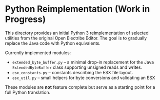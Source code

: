 # Python Reimplementation (Work in Progress)

This directory provides an initial Python 3 reimplementation of selected
utilities from the original Open Electribe Editor.  The goal is to gradually
replace the Java code with Python equivalents.

Currently implemented modules:

- `extended_byte_buffer.py` &ndash; a minimal drop-in replacement for the Java
  `ExtendedByteBuffer` class supporting unsigned reads and writes.
- `esx_constants.py` &ndash; constants describing the ESX file layout.
- `esx_util.py` &ndash; small helpers for byte conversions and validating an ESX

These modules are **not** feature complete but serve as a starting point for a
full Python translation.
